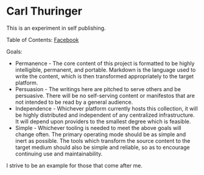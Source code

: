 # Carl Thuringer

This is an experiment in self publishing.

Table of Contents:
[Facebook](/facebook)

Goals:

- Permanence - The core content of this project is formatted to be highly intelligible, permanent, and portable. Markdown is the language used to write the content, which is then transformed appropriately to the target platform.
- Persuasion - The writings here are pitched to serve others and be persuasive. There will be no self-serving content or manifestos that are not intended to be read by a general audience.
- Independence - Whichever platform currently hosts this collection, it will be highly distributed and independent of any centralized infrastructure. It will depend upon providers to the smallest degree which is feasible.
- Simple - Whichever tooling is needed to meet the above goals will change often. The primary operating mode should be as simple and inert as possible. The tools which transform the source content to the target medium should also be simple and reliable, so as to encourage continuing use and maintainability.

I strive to be an example for those that come after me.
